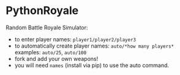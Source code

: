 # PythonRoyale
Random Battle Royale Simulator:
- to enter player names: `player1/player2/player3`
- to automatically create player names: `auto/*how many players*` examples: `auto/25`, `auto/100`
- fork and add your own weapons!
- you will need `names` (install via pip) to use the auto command.
